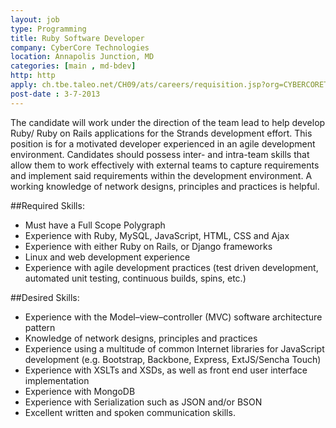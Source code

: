 ```yaml
---
layout: job
type: Programming
title: Ruby Software Developer
company: CyberCore Technologies
location: Annapolis Junction, MD
categories: [main , md-bdev]
http: http
apply: ch.tbe.taleo.net/CH09/ats/careers/requisition.jsp?org=CYBERCORETECH&cws=1&rid=2129
post-date : 3-7-2013
---
```


The candidate will work under the direction of the team lead to help develop Ruby/ Ruby on Rails applications for the Strands development effort. This position is for a motivated developer experienced in an agile development environment. Candidates should possess inter- and intra-team skills that allow them to work effectively with external teams to capture requirements and implement said requirements within the development environment. A working knowledge of network designs, principles and practices is helpful.

##Required Skills:
* Must have a Full Scope Polygraph
* Experience with Ruby, MySQL, JavaScript, HTML, CSS and Ajax
* Experience with either Ruby on Rails, or Django frameworks
* Linux and web development experience
* Experience with agile development practices (test driven development, automated unit testing, continuous builds, spins, etc.)

##Desired Skills:
* Experience with the Model–view–controller (MVC) software architecture pattern
* Knowledge of network designs, principles and practices
* Experience using a multitude of common Internet libraries for JavaScript development (e.g. Bootstrap, Backbone, Express, ExtJS/Sencha Touch)
* Experience with XSLTs and XSDs, as well as front end user interface implementation
* Experience with MongoDB
* Experience with Serialization such as JSON and/or BSON
* Excellent written and spoken communication skills.